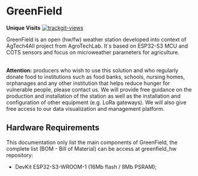 # GreenField

**Unique Visits** <a href="https://trackgit.com"><img src="https://us-central1-trackgit-analytics.cloudfunctions.net/token/ping/lt3c4wply1ogu6r9hqsl" alt="trackgit-views" /></a>


GreenField is an open (hw/fw) weather station developed into context of AgTech4All project from AgroTechLab.
It´s based on ESP32-S3 MCU and COTS sensors and focus on microweather parameters for agriculture.<br><br>

**Attention:** producers who wish to use this solution and who regularly donate food to institutions such as food banks, schools, nursing homes, orphanages and any other institution that helps reduce hunger for vulnerable people, please contact us. 
We will provide free guidance on the production and installation of the station as well as the installation and configuration of other equipment (e.g. LoRa gateways). We will also give free access to our data visualization and management platform.

## Hardware Requirements ##
This documentation only list the main components of GreenField, the complete list (BOM - Bill of Material) can be access at greenfield_hw repository:
  - DevKit ESP32-S3-WROOM-1 (16Mb flash / 8Mb PSRAM);
